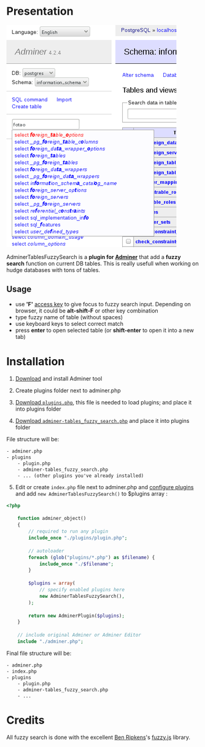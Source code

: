 # Presentation

![](screenshot.png)

AdminerTablesFuzzySearch is a **plugin for [Adminer](http://www.adminer.org/)** that add a **fuzzy search** function on current DB tables. This is really usefull when working on hudge databases with tons of tables.

## Usage

  * use **'F'** [access key](https://en.wikipedia.org/wiki/Access_key) to give focus to fuzzy search input. Depending on browser, it could be **alt-shift-F** or other key combination
  * type fuzzy name of table (without spaces)
  * use keyboard keys to select correct match
  * press **enter** to open selected table (or **shift-enter** to open it into a new tab)

# Installation

1. [Download](http://www.adminer.org/#download) and install Adminer tool

2. Create plugins folder next to adminer.php

3. [Download `plugins.php`](https://raw.githubusercontent.com/vrana/adminer/master/plugins/plugin.php), this file is needed to load plugins; and place it into plugins folder

4. [Download `adminer-tables_fuzzy_search.php`](https://github.com/brunetton/adminer-tables_fuzzy_search/blob/master/adminer-tables_fuzzy_search.php) and place it into plugins folder

File structure will be:
```
- adminer.php
- plugins
    - plugin.php
	- adminer-tables_fuzzy_search.php
	- ... (other plugins you've already installed)
```

5. Edit or create `index.php` file next to adminer.php and [configure plugins](http://www.adminer.org/plugins/#use) and add `new AdminerTablesFuzzySearch()` to $plugins array :

```php
<?php

	function adminer_object()
	{
		// required to run any plugin
		include_once "./plugins/plugin.php";

		// autoloader
		foreach (glob("plugins/*.php") as $filename) {
			include_once "./$filename";
		}

		$plugins = array(
			// specify enabled plugins here
			new AdminerTablesFuzzySearch(),
		);

		return new AdminerPlugin($plugins);
	}

	// include original Adminer or Adminer Editor
	include "./adminer.php";
```

Final file structure will be:
```
- adminer.php
- index.php
- plugins
	- plugin.php
	- adminer-tables_fuzzy_search.php
	- ...
```

# Credits

All fuzzy search is done with the excellent [Ben Ripkens](https://github.com/bripkens)'s [fuzzy.js](https://github.com/bripkens/fuzzy.js) library.
